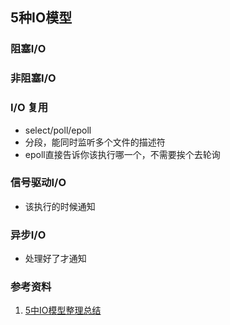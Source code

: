 
## 5种IO模型

### 阻塞I/O

### 非阻塞I/O

### I/O 复用
- select/poll/epoll
- 分段，能同时监听多个文件的描述符
- epoll直接告诉你该执行哪一个，不需要挨个去轮询

### 信号驱动I/O
- 该执行的时候通知

### 异步I/O
- 处理好了才通知

### 参考资料
1. [5中IO模型整理总结](https://www.cnblogs.com/dushangguzhousuoli/p/10822262.html)

